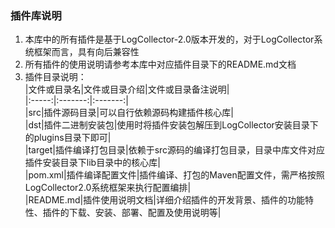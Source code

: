 ### 插件库说明
1. 本库中的所有插件是基于LogCollector-2.0版本开发的，对于LogCollector系统框架而言，具有向后兼容性  
2. 所有插件的使用说明请参考本库中对应插件目录下的README.md文档  
3. 插件目录说明：  
|文件或目录名|文件或目录介绍|文件或目录备注说明|  
|:-----:|:-------:|:-------:|  
|src|插件源码目录|可以自行依赖源码构建插件核心库|  
|dst|插件二进制安装包|使用时将插件安装包解压到LogCollector安装目录下的plugins目录下即可|  
|target|插件编译打包目录|依赖于src源码的编译打包目录，目录中库文件对应插件安装目录下lib目录中的核心库|  
|pom.xml|插件编译配置文件|插件编译、打包的Maven配置文件，需严格按照LogCollector2.0系统框架来执行配置编排|  
|README.md|插件使用说明文档|详细介绍插件的开发背景、插件的功能特性、插件的下载、安装、部署、配置及使用说明等|  